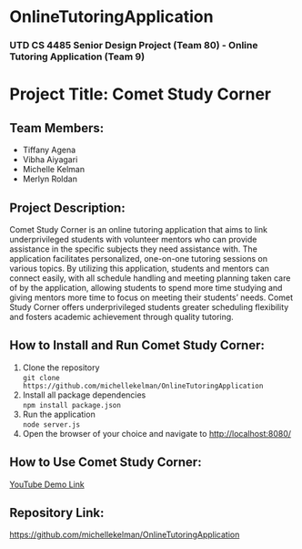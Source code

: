 # OnlineTutoringApplication
### UTD CS 4485 Senior Design Project (Team 80) - Online Tutoring Application (Team 9)
# Project Title: Comet Study Corner
## Team Members:
- Tiffany Agena
- Vibha Aiyagari
- Michelle Kelman
- Merlyn Roldan
## Project Description:
Comet Study Corner is an online tutoring application that aims to link underprivileged students with volunteer mentors who can provide assistance in the specific subjects they need assistance with. The application facilitates personalized, one-on-one tutoring sessions on various topics. By utilizing this application, students and mentors can connect easily, with all schedule handling and meeting planning taken care of by the application, allowing students to spend more time studying and giving mentors more time to focus on meeting their students’ needs. Comet Study Corner offers underprivileged students greater scheduling flexibility and fosters academic achievement through quality tutoring.
## How to Install and Run Comet Study Corner:
1. Clone the repository <br>
```git clone https://github.com/michellekelman/OnlineTutoringApplication```
2. Install all package dependencies <br>
```npm install package.json```
3. Run the application <br>
```node server.js```
4. Open the browser of your choice and navigate to [http://localhost:8080/](http://localhost:8080/)
## How to Use Comet Study Corner:
[YouTube Demo Link]()
## Repository Link: 
https://github.com/michellekelman/OnlineTutoringApplication
